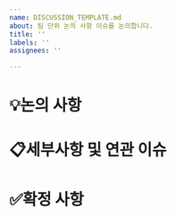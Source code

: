 ```yaml
---
name: DISCUSSION_TEMPLATE.md
about: 팀 단위 논의 사항 이슈를 논의합니다.
title: ''
labels: ''
assignees: ''

---
```


<!-- -->
# 💡논의 사항

# 📋세부사항 및 연관 이슈

# ✅확정 사항
